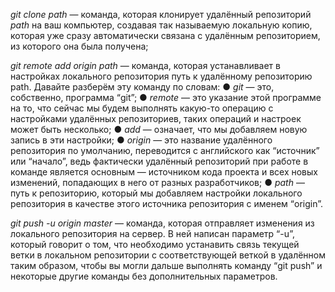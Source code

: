 *git clone path* — команда, которая клонирует удалённый репозиторий
*path* на ваш компьютер, создавая так называемую локальную копию, которая уже сразу автоматически связана с удалённым репозиторием, из которого она была получена;

*git remote add origin path* — команда, которая устанавливает в
настройках локального репозитория путь к удалённому репозиторию path.
Давайте разберём эту команду по словам:
   ● *git* — это, собственно, программа “git”;
   ● *remote* — это указание этой программе на то, что сейчас мы   будем выполнять какую-то операцию с настройками удалённых репозиториев, таких операций и настроек может быть несколько;
   ● *add* — означает, что мы добавляем новую запись в эти настройки;
   ● *origin* — это название удалённого репозитория по умолчанию, переводится с английского как “источник” или “начало”, ведь фактически удалённый репозиторий при работе в команде является основным — источником кода проекта и всех новых изменений, попадающих в него от разных разработчиков;
   ● *path* — путь к репозиторию, который мы добавляем настройки
   локального репозитория в качестве этого источника репозитория с именем “origin”.

*git push -u origin master* — команда, которая отправляет изменения из локального репозитория на сервер. В ней написан параметр “-u”, который говорит о том, что необходимо устанавить связь текущей ветки в локальном репозитории с соответствующей веткой в удалённом таким образом, чтобы вы могли дальше выполнять команду “git push” и некоторые другие команды без дополнительных параметров.

